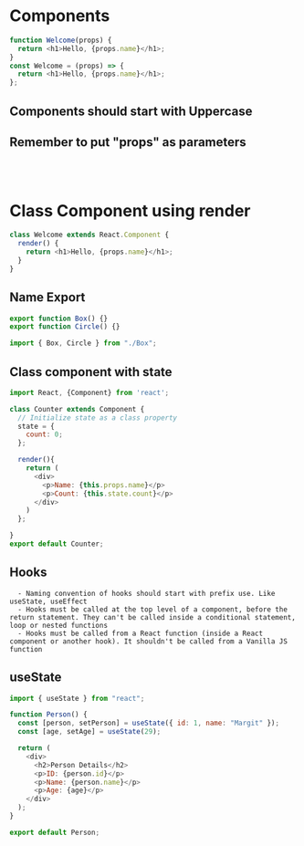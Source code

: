 # Components

```js
function Welcome(props) {
  return <h1>Hello, {props.name}</h1>;
}
const Welcome = (props) => {
  return <h1>Hello, {props.name}</h1>;
};
```

## Components should start with Uppercase

## Remember to put "props" as parameters

<br />
<br />

# Class Component using render

```js
class Welcome extends React.Component {
  render() {
    return <h1>Hello, {props.name}</h1>;
  }
}
```

## Name Export

```js
export function Box() {}
export function Circle() {}

import { Box, Circle } from "./Box";
```

## Class component with state

```js
import React, {Component} from 'react';

class Counter extends Component {
  // Initialize state as a class property
  state = {
    count: 0;
  };

  render(){
    return (
      <div>
        <p>Name: {this.props.name}</p>
        <p>Count: {this.state.count}</p>
      </div>
    )
  };

}
export default Counter;
```

## Hooks

```
  - Naming convention of hooks should start with prefix use. Like useState, useEffect
  - Hooks must be called at the top level of a component, before the return statement. They can't be called inside a conditional statement, loop or nested functions
  - Hooks must be called from a React function (inside a React component or another hook). It shouldn't be called from a Vanilla JS function
```

## useState

```js
import { useState } from "react";

function Person() {
  const [person, setPerson] = useState({ id: 1, name: "Margit" });
  const [age, setAge] = useState(29);

  return (
    <div>
      <h2>Person Details</h2>
      <p>ID: {person.id}</p>
      <p>Name: {person.name}</p>
      <p>Age: {age}</p>
    </div>
  );
}

export default Person;
```
